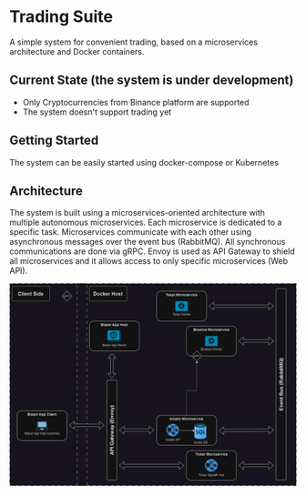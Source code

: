 # Trading Suite
A simple system for convenient trading, based on a microservices architecture and Docker containers.

## Current State (the system is under development)

 - Only Cryptocurrencies from Binance platform are supported
 - The system doesn't support trading yet

## Getting Started

The system can be easily started using docker-compose or Kubernetes

## Architecture

The system is built using a microservices-oriented architecture with multiple autonomous microservices. Each microservice is dedicated to a specific task. Microservices communicate with each other using asynchronous messages over the event bus (RabbitMQ). All synchronous communications are done via gRPC. Envoy is used as API Gateway to shield all microservices and it allows access to only specific microservices (Web API).

![](img/architecture_dark.png)